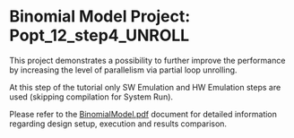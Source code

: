 # Binomial Model Project: Popt_12_step4_UNROLL

This project demonstrates a possibility to further improve the performance by increasing the level of parallelism via partial loop unrolling. 

At this step of the tutorial only SW Emulation and HW Emulation steps are used (skipping compilation for System Run).

Please refer to the [BinomialModel.pdf] document for detailed information regarding design setup, execution and results comparison.

[BinomialModel.pdf]: ../BinomialModel.pdf
